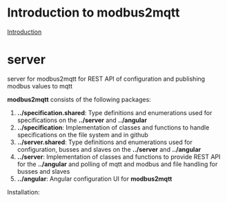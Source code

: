 # Introduction to modbus2mqtt
[Introduction](introduction.md)
# server
server for modbus2mqtt for REST API of configuration and publishing modbus values to mqtt

**modbus2mqtt** consists of the following packages:
1. **../specification.shared**: Type definitions and enumerations used for specifications on the **../server** and **../angular** 
2. **../specification**: Implementation of classes and functions to handle specifications on the file system and in github
3. **../server.shared**: Type definitions and enumerations used for configuration, busses and slaves on the **../server** and **../angular** 
4. **../server**: Implementation of classes and functions to provide REST API for the **../angular** and polling of mqtt and modbus and file handling for busses and slaves
5. **../angular**: Angular configuration UI for **modbus2mqtt**


Installation:

